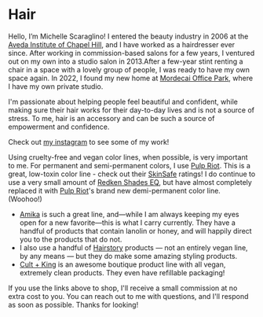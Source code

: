 # Hair

Hello, I’m Michelle Scaraglino! I entered the beauty industry in 2006 at the [Aveda Institute of Chapel Hill](https://aveda.edu/locations/location/chapel-hill-nc/), and I have worked as a hairdresser ever since. After working in commission-based salons for a few years, I ventured out on my own into a studio salon in 2013.After a few-year stint renting a chair in a space with a lovely group of people, I was ready to have my own space again. In 2022, I found my new home at [Mordecai Office Park](https://goo.gl/maps/rccB8q5VYTBbhKQQ8), where I have my own private studio. 

I'm passionate about helping people feel beautiful and confident, while making sure their hair works for their day-to-day lives and is not a source of stress. To me, hair is an accessory and can be such a source of empowerment and confidence.

Check out [my instagram](https://www.instagram.com/michellescaraglinohair) to see some of my work!

Using cruelty-free and vegan color lines, when possible, is very important to me. For permanent and semi-permanent colors, I use [Pulp Riot](https://www.pulpriothair.com/). This is a great, low-toxin color line - check out their [SkinSafe](https://www.skinsafeproducts.com/pulp-riot) ratings! I do continue to use a very small amount of [Redken Shades EQ](https://www.redken.com/blog/at-the-salon/shades-eq-demi-permanent-hair-gloss), but have almost completely replaced it with [Pulp Riot](https://www.pulpriothair.com/)'s brand new demi-permanent color line. (Woohoo!)

*   [Amika](https://loveamika.com/?cn=michellescaraglinohair%2Flocalsalon&offerid=43923&rfsn=3972380.935c7a&utm_campaign=3972380.935c7a&utm_medium=affiliate&utm_source=refersion) is such a great line, and—while I am always keeping my eyes open for a new favorite—this is what I carry currently. They have a handful of products that contain lanolin or honey, and will happily direct you to the products that do not.
*   I also use a handful of [Hairstory](https://www.hairstory.com/?r=300000052) products — not an entirely vegan line, by any means — but they do make some amazing styling products.
*   [Cult + King](https://cultandking.com/ref/michellescaraglino/) is an awesome boutique product line with all vegan, extremely clean products. They even have refillable packaging!

If you use the links above to shop, I'll receive a small commission at no extra cost to you. You can <link to="/contact">reach out to me with questions, and I'll respond as soon as possible. Thanks for looking!